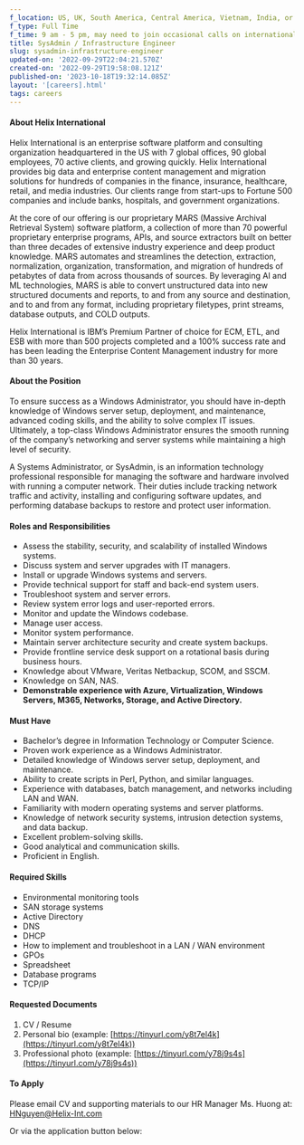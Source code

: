 ```yaml
---
f_location: US, UK, South America, Central America, Vietnam, India, or Eastern Europe
f_type: Full Time
f_time: 9 am - 5 pm, may need to join occasional calls on international timezones.
title: SysAdmin / Infrastructure Engineer
slug: sysadmin-infrastructure-engineer
updated-on: '2022-09-29T22:04:21.570Z'
created-on: '2022-09-29T19:58:08.121Z'
published-on: '2023-10-18T19:32:14.085Z'
layout: '[careers].html'
tags: careers
---
```


#### About Helix International

Helix International is an enterprise software platform and consulting organization headquartered in the US with 7 global offices, 90 global employees, 70 active clients, and growing quickly. Helix International provides big data and enterprise content management and migration solutions for hundreds of companies in the finance, insurance, healthcare, retail, and media industries. Our clients range from start-ups to Fortune 500 companies and include banks, hospitals, and government organizations.

At the core of our offering is our proprietary MARS (Massive Archival Retrieval System) software platform, a collection of more than 70 powerful proprietary enterprise programs, APIs, and source extractors built on better than three decades of extensive industry experience and deep product knowledge. MARS automates and streamlines the detection, extraction, normalization, organization, transformation, and migration of hundreds of petabytes of data from across thousands of sources. By leveraging AI and ML technologies, MARS is able to convert unstructured data into new structured documents and reports, to and from any source and destination, and to and from any format, including proprietary filetypes, print streams, database outputs, and COLD outputs.

Helix International is IBM’s Premium Partner of choice for ECM, ETL, and ESB with more than 500 projects completed and a 100% success rate and has been leading the Enterprise Content Management industry for more than 30 years.

#### About the Position

To ensure success as a Windows Administrator, you should have in-depth knowledge of Windows server setup, deployment, and maintenance, advanced coding skills, and the ability to solve complex IT issues. Ultimately, a top-class Windows Administrator ensures the smooth running of the company’s networking and server systems while maintaining a high level of security.

A Systems Administrator, or SysAdmin, is an information technology professional responsible for managing the software and hardware involved with running a computer network. Their duties include tracking network traffic and activity, installing and configuring software updates, and performing database backups to restore and protect user information.

#### Roles and Responsibilities

*   Assess the stability, security, and scalability of installed Windows systems.
*   Discuss system and server upgrades with IT managers.
*   Install or upgrade Windows systems and servers.
*   Provide technical support for staff and back-end system users.
*   Troubleshoot system and server errors.
*   Review system error logs and user-reported errors.
*   Monitor and update the Windows codebase.
*   Manage user access.
*   Monitor system performance.
*   Maintain server architecture security and create system backups.
*   Provide frontline service desk support on a rotational basis during business hours.
*   Knowledge about VMware, Veritas Netbackup, SCOM, and SSCM.
*   Knowledge on SAN, NAS.
*   **Demonstrable experience with Azure, Virtualization, Windows Servers, M365, Networks, Storage, and Active Directory.**

#### Must Have

*   Bachelor’s degree in Information Technology or Computer Science.
*   Proven work experience as a Windows Administrator.
*   Detailed knowledge of Windows server setup, deployment, and maintenance.
*   Ability to create scripts in Perl, Python, and similar languages.
*   Experience with databases, batch management, and networks including LAN and WAN.
*   Familiarity with modern operating systems and server platforms.
*   Knowledge of network security systems, intrusion detection systems, and data backup.
*   Excellent problem-solving skills.
*   Good analytical and communication skills.
*   Proficient in English.

#### Required Skills

*   Environmental monitoring tools
*   SAN storage systems
*   Active Directory
*   DNS
*   DHCP
*   How to implement and troubleshoot in a LAN / WAN environment
*   GPOs
*   Spreadsheet
*   Database programs
*   TCP/IP

#### Requested Documents

1.  CV / Resume
2.  Personal bio (example: [https://tinyurl.com/y8t7el4k](https://tinyurl.com/y8t7el4k))
3.  Professional photo (example: [https://tinyurl.com/y78j9s4s](https://tinyurl.com/y78j9s4s))

#### To Apply

Please email CV and supporting materials to our HR Manager Ms. Huong at: [HNguyen@Helix-Int.com](mailto:HNguyen@Helix-Int.com)

Or via the application button below:
